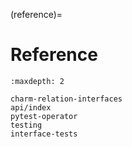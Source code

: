(reference)=
# Reference

```{toctree}
:maxdepth: 2

charm-relation-interfaces
api/index
pytest-operator
testing
interface-tests

```


